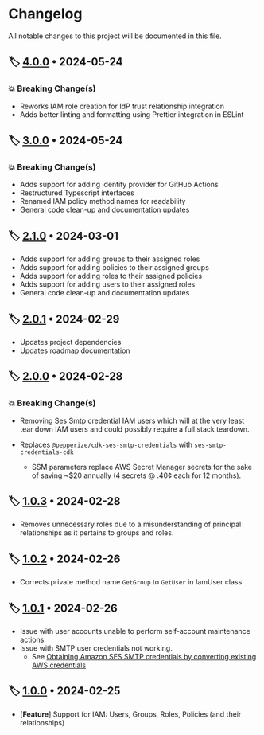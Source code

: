# Changelog

All notable changes to this project will be documented in this file.

## 🏷️ [4.0.0][4.0.0] • 2024-05-24

### 💥 Breaking Change(s)

- Reworks IAM role creation for IdP trust relationship integration
- Adds better linting and formatting using Prettier integration in ESLint

## 🏷️ [3.0.0][3.0.0] • 2024-05-24

### 💥 Breaking Change(s)

- Adds support for adding identity provider for GitHub Actions
- Restructured Typescript interfaces
- Renamed IAM policy method names for readability
- General code clean-up and documentation updates

## 🏷️ [2.1.0][2.1.0] • 2024-03-01

- Adds support for adding groups to their assigned roles
- Adds support for adding policies to their assigned groups
- Adds support for adding roles to their assigned policies
- Adds support for adding users to their assigned roles
- General code clean-up and documentation updates

## 🏷️ [2.0.1][2.0.1] • 2024-02-29

- Updates project dependencies
- Updates roadmap documentation

## 🏷️ [2.0.0][2.0.0] • 2024-02-28

### 💥 Breaking Change(s)

- Removing Ses Smtp credential IAM users which will at the very least tear down
    IAM users and could possibly require a full stack teardown.

- Replaces `@pepperize/cdk-ses-smtp-credentials` with `ses-smtp-credentials-cdk`
  - SSM parameters replace AWS Secret Manager secrets for the sake of saving
        ~$20 annually (4 secrets @ .40¢ each for 12 months).

## 🏷️ [1.0.3][1.0.3] • 2024-02-28

- Removes unnecessary roles due to a misunderstanding of principal relationships
    as it pertains to groups and roles.

## 🏷️ [1.0.2][1.0.2] • 2024-02-26

- Corrects private method name `GetGroup` to `GetUser` in IamUser class

## 🏷️ [1.0.1][1.0.1] • 2024-02-26

- Issue with user accounts unable to perform self-account maintenance actions
- Issue with SMTP user credentials not working.
  - See [Obtaining Amazon SES SMTP credentials by converting existing AWS credentials][1.0.1-1]

## 🏷️ [1.0.0][1.0.0] • 2024-02-25

- \[**Feature**\] Support for IAM: Users, Groups, Roles, Policies (and their relationships)

<!-- Tags -->
[4.0.0]: https://github.com/clemans/net.clemans.Access/releases/tag/v4.0.0
[3.0.0]: https://github.com/clemans/net.clemans.Access/releases/tag/v3.0.0
[2.1.0]: https://github.com/clemans/net.clemans.Access/releases/tag/v2.1.0
[2.0.1]: https://github.com/clemans/net.clemans.Access/releases/tag/v2.0.1
[2.0.0]: https://github.com/clemans/net.clemans.Access/releases/tag/v2.0.0
[1.0.3]: https://github.com/clemans/net.clemans.Access/releases/tag/v1.0.3
[1.0.2]: https://github.com/clemans/net.clemans.Access/releases/tag/v1.0.2
[1.0.1]: https://github.com/clemans/net.clemans.Access/releases/tag/v1.0.1
[1.0.0]: https://github.com/clemans/net.clemans.Access/releases/tag/v1.0.0

<!-- References -->
[1.0.1-1]: https://docs.aws.amazon.com/ses/latest/dg/smtp-credentials.html#smtp-credentials-convert